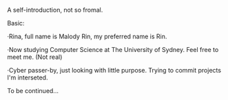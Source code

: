 A self-introduction, not so fromal.

Basic:

·Rina, full name is Malody Rin, my preferred name is Rin.

·Now studying Computer Science at The University of Sydney. Feel free to meet me. (Not real)

·Cyber passer-by, just looking with little purpose. Trying to commit projects I'm interseted.


To be continued...

